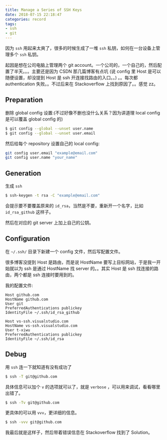 ```yaml
---
title: Manage a Series of SSH Keys
date: 2018-07-15 22:18:47
categories: record
tags:
- ssh
- git
---
```


因为 `ssh` 用起来太爽了，很多的时候生成了一堆 `ssh` 私钥，如何在一台设备上管理多个 `ssh` 私钥。

起因是想在公司电脑上管理两个 git account。一个公司的，一个自己的，然后配置了半天。。。主要还是因为 CSDN 那几篇博客有点坑 (说 config 里 Host 是可以随便设置，却没提到 Host 是 ssh 开连接找路由的入口。。) 。。每次都 authentication 失败。。不过后来在 Stackoverflow 上找到原因了。。感觉 zz。

## Preparation
删除 global config 设置:(不过好像不删也没什么关系？因为讲道理 local config 是可以覆盖 global config 的)
```bash
$ git config --global --unset user.name
$ git config --global --unset user.email
```

然后给每个 repository 设置自己的 local config:
```bash
git config user.email "example@email.com"
git config user.name "your_name"
```

## Generation
生成 `ssh`
```bash
$ ssh-keygen -t rsa -C "example@email.com"
```

会提示要不要覆盖原来的 `id_rsa`，当然是不要，重新开一个名字，比如 `id_rsa_github` 这样子。

然后在对应的 git server 上加上自己的公钥。

## Configuration
在 `~/.ssh/` 目录下新建一个 config 文件，然后写配置文件。

很多博客没提到 Host 是路由，而是说 HostName 要写上目标网站，于是我一开始就以为 ssh 是通过 HostName 找 server 的。。其实 Host 是 ssh 找连接的路由，两个都是 ssh 连接时要用到的。

我的配置文件: 
```config
Host github.com
HostName github.com
User git
PreferredAuthentications publickey
IdentityFile ~/.ssh/id_rsa_github

Host vs-ssh.visualstudio.com
HostName vs-ssh.visualstudio.com
User t-xiwu
PreferredAuthentications publickey
IdentityFile ~/.ssh/id_rsa
```

## Debug
用 `ssh` 连一下就知道有没有成功了
```bash
$ ssh -T git@github.com
```

具体信息可以加个 `v` 的选项就可以了，就是 `verbose` ，可以用来调试，看看哪里出错了。
```bash
$ ssh -Tv git@github.com
```

更具体的可以用 `vvv`，更详细的信息。
```bash
$ ssh -vvv git@github.com
```

我最后就是这样子，然后带着错误信息在 Stackoverflow 找到了 Solution。



